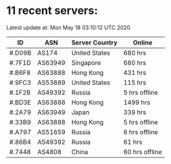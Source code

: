 # 11 recent servers:

Latest update at: Mon May 18 03:10:12 UTC 2020

| ID | ASN | Server Country | Online |
| -- | --- | -------------- | ------ |
| #.D09B | AS174 | United States | 680 hrs |
| #.7F1D | AS63949 | Singapore | 680 hrs |
| #.B6F8 | AS63888 | Hong Kong | 431 hrs |
| #.9FC3 | AS53889 | United States | 115 hrs |
| #.1F2B | AS49392 | Russia | 5 hrs offline |
| #.BD3E | AS63888 | Hong Kong | 1499 hrs |
| #.2A79 | AS63949 | Japan | 339 hrs |
| #.33B9 | AS63888 | Hong Kong | 5 hrs offline |
| #.A797 | AS51659 | Russia | 6 hrs offline |
| #.86B4 | AS49392 | Russia | 61 hrs |
| #.7448 | AS4808 | China | 60 hrs offline |

